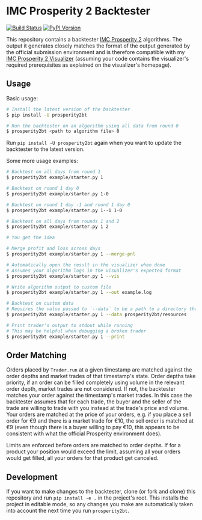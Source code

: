 # IMC Prosperity 2 Backtester

[![Build Status](https://github.com/jmerle/imc-prosperity-2-backtester/workflows/Build/badge.svg)](https://github.com/jmerle/imc-prosperity-2-backtester/actions/workflows/build.yml)
[![PyPI Version](https://img.shields.io/pypi/v/prosperity2bt)](https://pypi.org/project/prosperity2bt/)

This repository contains a backtester [IMC Prosperity 2](https://prosperity.imc.com/) algorithms. The output it generates closely matches the format of the output generated by the official submission environment and is therefore compatible with my [IMC Prosperity 2 Visualizer](https://github.com/jmerle/imc-prosperity-2-visualizer) (assuming your code contains the visualizer's required prerequisites as explained on the visualizer's homepage).

## Usage

Basic usage:
```sh
# Install the latest version of the backtester
$ pip install -U prosperity2bt

# Run the backtester on an algorithm using all data from round 0
$ prosperity2bt <path to algorithm file> 0
```

Run `pip install -U prosperity2bt` again when you want to update the backtester to the latest version.

Some more usage examples:
```sh
# Backtest on all days from round 1
$ prosperity2bt example/starter.py 1

# Backtest on round 1 day 0
$ prosperity2bt example/starter.py 1-0

# Backtest on round 1 day -1 and round 1 day 0
$ prosperity2bt example/starter.py 1--1 1-0

# Backtest on all days from rounds 1 and 2
$ prosperity2bt example/starter.py 1 2

# You get the idea

# Merge profit and loss across days
$ prosperity2bt example/starter.py 1 --merge-pnl

# Automatically open the result in the visualizer when done
# Assumes your algorithm logs in the visualizer's expected format
$ prosperity2bt example/starter.py 1 --vis

# Write algorithm output to custom file
$ prosperity2bt example/starter.py 1 --out example.log

# Backtest on custom data
# Requires the value passed to `--data` to be a path to a directory that is similar in structure to https://github.com/jmerle/imc-prosperity-2-backtester/tree/master/prosperity2bt/resources
$ prosperity2bt example/starter.py 1 --data prosperity2bt/resources

# Print trader's output to stdout while running
# This may be helpful when debugging a broken trader
$ prosperity2bt example/starter.py 1 --print
```

## Order Matching

Orders placed by `Trader.run` at a given timestamp are matched against the order depths and market trades of that timestamp's state. Order depths take priority, if an order can be filled completely using volume in the relevant order depth, market trades are not considered. If not, the backtester matches your order against the timestamp's market trades. In this case the backtester assumes that for each trade, the buyer and the seller of the trade are willing to trade with you instead at the trade's price and volume. Your orders are matched at the price of your orders, e.g. if you place a sell order for €9 and there is a market trade for €10, the sell order is matched at €9 (even though there is a buyer willing to pay €10, this appears to be consistent with what the official Prosperity environment does).

Limits are enforced before orders are matched to order depths. If for a product your position would exceed the limit, assuming all your orders would get filled, all your orders for that product get canceled.

## Development

If you want to make changes to the backtester, clone (or fork and clone) this repository and run `pip install -e .` in the project's root. This installs the project in editable mode, so any changes you make are automatically taken into account the next time you run `prosperity2bt`.
